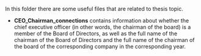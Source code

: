 In this folder there are some useful files that are related to thesis topic. 

- **CEO_Chairman_connections** contains information about whether the chief executive officer (in other words, the chairman of the board) is a member of the Board of Directors, as well as the full name of the chairman of the Board of Directors and the full name of the chairman of the board of the corresponding company in the corresponding year.
